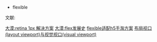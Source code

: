 + flexible


文献:

[大漠:retina 1px 解决方案](https://www.w3cplus.com/css/fix-1px-for-retina.html)
[大漠:flex发展史](https://www.w3cplus.com/css/vw-for-layout.html)
[flexible适配h5手淘方案](https://www.w3cplus.com/mobile/lib-flexible-for-html5-layout.html)
[布局视口(layout viewport)与视觉视口(visual viewport)](https://www.quirksmode.org/mobile/viewports2.html)